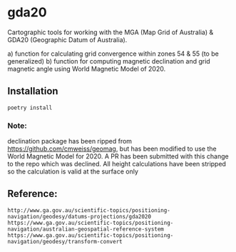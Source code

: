# gda20
Cartographic tools for working with the MGA (Map Grid of Australia) & GDA20 (Geographic Datum of Australia).

a) function for calculating grid convergence within zones 54 & 55 (to be generalized)
b) function for computing magnetic declination and grid magnetic angle using World Magnetic Model of 2020. 


## Installation
```
poetry install
```

### Note:
declination package has been ripped from https://github.com/cmweiss/geomag, but has been modified to use the World Magnetic Model for 2020. 
A PR has been submitted with this change to the repo which was declined.
All height calculations have been stripped so the calculation is valid at the surface only



## Reference: 
```
http://www.ga.gov.au/scientific-topics/positioning-navigation/geodesy/datums-projections/gda2020
https://www.ga.gov.au/scientific-topics/positioning-navigation/australian-geospatial-reference-system
https://www.ga.gov.au/scientific-topics/positioning-navigation/geodesy/transform-convert
```